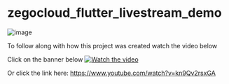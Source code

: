 # zegocloud_flutter_livestream_demo

![image](https://github.com/apoorvpandey0/zegocloud_flutter_livestream_demo/assets/32810722/803357ee-faaa-407a-bd72-f28f4cd426ca)

To follow along with how this project was created watch the video below

Click on the banner below
[![Watch the video](https://img.youtube.com/vi/kn9Qv2rsxGA/maxresdefault.jpg)](https://www.youtube.com/watch?v=kn9Qv2rsxGA)

Or click the link here: https://www.youtube.com/watch?v=kn9Qv2rsxGA
